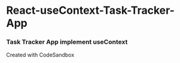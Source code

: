 # React-useContext-Task-Tracker-App
### Task Tracker App implement useContext
Created with CodeSandbox
